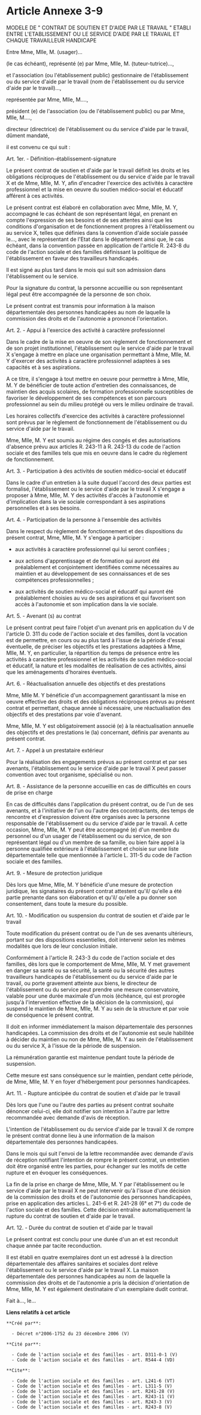 # Article Annexe 3-9

MODELE DE " CONTRAT DE SOUTIEN ET D'AIDE PAR LE TRAVAIL " ETABLI ENTRE L'ETABLISSEMENT OU LE SERVICE D'AIDE PAR LE TRAVAIL ET
CHAQUE TRAVAILLEUR HANDICAPE 

Entre Mme, Mlle, M. (usager)... 

(le cas échéant), représenté (e) par Mme, Mlle, M. (tuteur-tutrice)..., 

et l'association (ou l'établissement public) gestionnaire de l'établissement ou du service d'aide par le travail (nom de
l'établissement ou du service d'aide par le travail)..., 

représentée par Mme, Mlle, M...., 

président (e) de l'association (ou de l'établissement public) ou par Mme, Mlle, M...., 

directeur (directrice) de l'établissement ou du service d'aide par le travail, dûment mandaté, 

il est convenu ce qui suit : 

Art. 1er. - Définition-établissement-signature 

Le présent contrat de soutien et d'aide par le travail définit les droits et les obligations réciproques de l'établissement
ou du service d'aide par le travail X et de Mme, Mlle, M. Y, afin d'encadrer l'exercice des activités à caractère
professionnel et la mise en oeuvre du soutien médico-social et éducatif afférent à ces activités. 

Le présent contrat est élaboré en collaboration avec Mme, Mlle, M. Y, accompagné le cas échéant de son représentant légal, en
prenant en compte l'expression de ses besoins et de ses attentes ainsi que les conditions d'organisation et de fonctionnement
propres à l'établissement ou au service X, telles que définies dans la convention d'aide sociale passée le..., avec le
représentant de l'Etat dans le département ainsi que, le cas échéant, dans la convention passée en application de l'article
R. 243-8 du code de l'action sociale et des familles définissant la politique de l'établissement en faveur des travailleurs
handicapés. 

Il est signé au plus tard dans le mois qui suit son admission dans l'établissement ou le service. 

Pour la signature du contrat, la personne accueillie ou son représentant légal peut être accompagnée de la personne de son
choix. 

Le présent contrat est transmis pour information à la maison départementale des personnes handicapées au nom de laquelle la
commission des droits et de l'autonomie a prononcé l'orientation. 

Art. 2. - Appui à l'exercice des activité à caractère professionnel 

Dans le cadre de la mise en oeuvre de son règlement de fonctionnement et de son projet institutionnel, l'établissement ou le
service d'aide par le travail X s'engage à mettre en place une organisation permettant à Mme, Mlle, M. Y d'exercer des
activités à caractère professionnel adaptées à ses capacités et à ses aspirations. 

A ce titre, il s'engage à tout mettre en oeuvre pour permettre à Mme, Mlle, M. Y de bénéficier de toute action d'entretien
des connaissances, de maintien des acquis scolaires, de formation professionnelle susceptibles de favoriser le développement
de ses compétences et son parcours professionnel au sein du milieu protégé ou vers le milieu ordinaire de travail. 

Les horaires collectifs d'exercice des activités à caractère professionnel sont prévus par le règlement de fonctionnement de
l'établissement ou du service d'aide par le travail. 

Mme, Mlle, M. Y est soumis au régime des congés et des autorisations d'absence prévu aux articles R. 243-11 à R. 243-13 du
code de l'action sociale et des familles tels que mis en oeuvre dans le cadre du règlement de fonctionnement. 

Art. 3. - Participation à des activités de soutien médico-social et éducatif 

Dans le cadre d'un entretien à la suite duquel l'accord des deux parties est formalisé, l'établissement ou le service d'aide
par le travail X s'engage a proposer à Mme, Mlle, M. Y des activités d'accès à l'autonomie et d'implication dans la vie
sociale correspondant à ses aspirations personnelles et à ses besoins. 

Art. 4. - Participation de la personne à l'ensemble des activités 

Dans le respect du règlement de fonctionnement et des dispositions du présent contrat, Mme, Mlle, M. Y s'engage à
participer :

- aux activités à caractère professionnel qui lui seront confiées ;

- aux actions d'apprentissage et de formation qui auront été préalablement et conjointement identifiées comme nécessaires au
maintien et au développement de ses connaissances et de ses compétences professionnelles ;

- aux activités de soutien médico-social et éducatif qui auront été préalablement choisies au vu de ses aspirations et qui
favorisent son accès à l'autonomie et son implication dans la vie sociale. 

Art. 5. - Avenant (s) au contrat 

Le présent contrat peut faire l'objet d'un avenant pris en application du V de l'article D. 311 du code de l'action sociale
et des familles, dont la vocation est de permettre, en cours ou au plus tard à l'issue de la période d'essai éventuelle, de
préciser les objectifs et les prestations adaptées à Mme, Mlle, M. Y, en particulier, la répartition du temps de présence
entre les activités à caractère professionnel et les activités de soutien médico-social et éducatif, la nature et les
modalités de réalisation de ces activités, ainsi que les aménagements d'horaires éventuels. 

Art. 6. - Réactualisation annuelle des objectifs et des prestations 

Mme, Mlle M. Y bénéficie d'un accompagnement garantissant la mise en oeuvre effective des droits et des obligations
réciproques prévus au présent contrat et permettant, chaque année si nécessaire, une réactualisation des objectifs et des
prestations par voie d'avenant. 

Mme, Mlle, M. Y est obligatoirement associé (e) à la réactualisation annuelle des objectifs et des prestations le (la)
concernant, définis par avenants au présent contrat. 

Art. 7. - Appel à un prestataire extérieur 

Pour la réalisation des engagements prévus au présent contrat et par ses avenants, l'établissement ou le service d'aide par
le travail X peut passer convention avec tout organisme, spécialisé ou non. 

Art. 8. - Assistance de la personne accueillie en cas de difficultés en cours de prise en charge 

En cas de difficultés dans l'application du présent contrat, ou de l'un de ses avenants, et à l'initiative de l'un ou l'autre
des cocontractants, des temps de rencontre et d'expression doivent être organisés avec la personne responsable de
l'établissement ou du service d'aide par le travail. A cette occasion, Mme, Mlle, M. Y peut être accompagné (e) d'un membre
du personnel ou d'un usager de l'établissement ou du service, de son représentant légal ou d'un membre de sa famille, ou bien
faire appel à la personne qualifiée extérieure à l'établissement et choisie sur une liste départementale telle que mentionnée
à l'article L. 311-5 du code de l'action sociale et des familles. 

Art. 9. - Mesure de protection juridique 

Dès lors que Mme, Mlle, M. Y bénéficie d'une mesure de protection juridique, les signataires du présent contrat attestent
qu'il/ qu'elle a été partie prenante dans son élaboration et qu'il/ qu'elle a pu donner son consentement, dans toute la
mesure du possible. 

Art. 10. - Modification ou suspension du contrat de soutien et d'aide par le travail 

Toute modification du présent contrat ou de l'un de ses avenants ultérieurs, portant sur des dispositions essentielles, doit
intervenir selon les mêmes modalités que lors de leur conclusion initiale. 

Conformément à l'article R. 243-3 du code de l'action sociale et des familles, dès lors que le comportement de Mme, Mlle, M.
Y met gravement en danger sa santé ou sa sécurité, la santé ou la sécurité des autres travailleurs handicapés de
l'établissement ou du service d'aide par le travail, ou porte gravement atteinte aux biens, le directeur de l'établissement
ou du service peut prendre une mesure conservatoire, valable pour une durée maximale d'un mois (échéance, qui est prorogée
jusqu'à l'intervention effective de la décision de la commission), qui suspend le maintien de Mme, Mlle, M. Y au sein de la
structure et par voie de conséquence le présent contrat. 

Il doit en informer immédiatement la maison départementale des personnes handicapées. La commission des droits et de
l'autonomie est seule habilitée à décider du maintien ou non de Mme, Mlle, M. Y au sein de l'établissement ou du service X, à
l'issue de la période de suspension. 

La rémunération garantie est maintenue pendant toute la période de suspension. 

Cette mesure est sans conséquence sur le maintien, pendant cette période, de Mme, Mlle, M. Y en foyer d'hébergement pour
personnes handicapées. 

Art. 11. - Rupture anticipée du contrat de soutien et d'aide par le travail 

Dès lors que l'une ou l'autre des parties au présent contrat souhaite dénoncer celui-ci, elle doit notifier son intention à
l'autre par lettre recommandée avec demande d'avis de réception. 

L'intention de l'établissement ou du service d'aide par le travail X de rompre le présent contrat donne lieu à une
information de la maison départementale des personnes handicapées. 

Dans le mois qui suit l'envoi de la lettre recommandée avec demande d'avis de réception notifiant l'intention de rompre le
présent contrat, un entretien doit être organisé entre les parties, pour échanger sur les motifs de cette rupture et en
évoquer les conséquences. 

La fin de la prise en charge de Mme, Mlle, M. Y par l'établissement ou le service d'aide par le travail X ne peut intervenir
qu'à l'issue d'une décision de la commission des droits et de l'autonomie des personnes handicapées, prise en application des
articles L. 241-6 et R. 241-28 (6° et 7°) du code de l'action sociale et des familles. Cette décision entraîne
automatiquement la rupture du contrat de soutien et d'aide par le travail. 

Art. 12. - Durée du contrat de soutien et d'aide par le travail 

Le présent contrat est conclu pour une durée d'un an et est reconduit chaque année par tacite reconduction. 

Il est établi en quatre exemplaires dont un est adressé à la direction départementale des affaires sanitaires et sociales
dont relève l'établissement ou le service d'aide par le travail X. La maison départementale des personnes handicapées au nom
de laquelle la commission des droits et de l'autonomie a pris la décision d'orientation de Mme, Mlle, M. Y est également
destinataire d'un exemplaire dudit contrat. 

Fait à..., le...

**Liens relatifs à cet article**

	**Créé par**:

	  - Décret n°2006-1752 du 23 décembre 2006 (V)

	**Cité par**:

	  - Code de l'action sociale et des familles - art. D311-0-1 (V)
	  - Code de l'action sociale et des familles - art. R544-4 (VD)

	**Cite**:

	  - Code de l'action sociale et des familles - art. L241-6 (VT)
	  - Code de l'action sociale et des familles - art. L311-5 (V)
	  - Code de l'action sociale et des familles - art. R241-28 (V)
	  - Code de l'action sociale et des familles - art. R243-11 (V)
	  - Code de l'action sociale et des familles - art. R243-3 (V)
	  - Code de l'action sociale et des familles - art. R243-8 (V)
